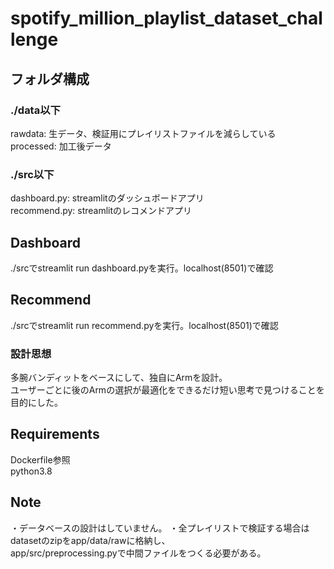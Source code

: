 ﻿# spotify_million_playlist_dataset_challenge  
  
## フォルダ構成  
### ./data以下  
  rawdata: 生データ、検証用にプレイリストファイルを減らしている  
  processed: 加工後データ  
### ./src以下  
  dashboard.py: streamlitのダッシュボードアプリ  
  recommend.py: streamlitのレコメンドアプリ  

## Dashboard  
  ./srcでstreamlit run dashboard.pyを実行。localhost(8501)で確認

## Recommend
  ./srcでstreamlit run recommend.pyを実行。localhost(8501)で確認

### 設計思想
  多腕バンディットをベースにして、独自にArmを設計。  
  ユーザーごとに後のArmの選択が最適化をできるだけ短い思考で見つけることを目的にした。
  
## Requirements  
  Dockerfile参照  
  python3.8  

## Note  
  ・データベースの設計はしていません。
  ・全プレイリストで検証する場合はdatasetのzipをapp/data/rawに格納し、  
    app/src/preprocessing.pyで中間ファイルをつくる必要がある。   
